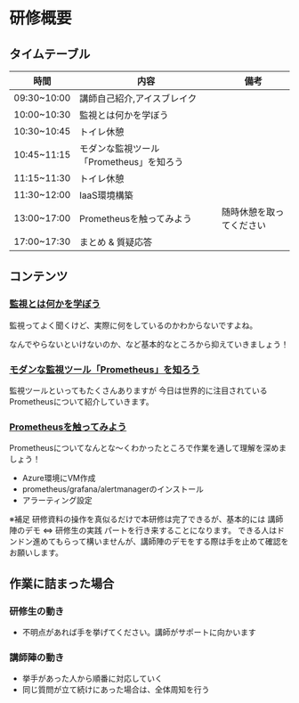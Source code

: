 # 研修概要

## タイムテーブル

| 時間            | 内容                        |  備考            |
| ------------- | ------------------------- | ------------ |
| 09:30~10:00 | 講師自己紹介,アイスブレイク                |              |
| 10:00~10:30 | 監視とは何かを学ぼう                |              |
| 10:30~10:45 | トイレ休憩                |              |
| 10:45~11:15 | モダンな監視ツール「Prometheus」を知ろう   |             |
| 11:15~11:30 | トイレ休憩   |             |
| 11:30~12:00 | IaaS環境構築   |             |
| 13:00~17:00 | Prometheusを触ってみよう      | 随時休憩を取ってください  |
| 17:00~17:30 | まとめ & 質疑応答                |              |

## コンテンツ

### [監視とは何かを学ぼう](./overview/)

監視ってよく聞くけど、実際に何をしているのかわからないですよね。

なんでやらないといけないのか、など基本的なところから抑えていきましょう！

### [モダンな監視ツール「Prometheus」を知ろう](./overview/prometheus)

監視ツールといってもたくさんありますが
今日は世界的に注目されているPrometheusについて紹介していきます。

### [Prometheusを触ってみよう](./tutorial/iaas_building)

Prometheusについてなんとな〜くわかったところで作業を通して理解を深めましょう！

- Azure環境にVM作成
- prometheus/grafana/alertmanagerのインストール
- アラーティング設定

※補足
研修資料の操作を真似るだけで本研修は完了できるが、基本的には 講師陣のデモ ⇔ 研修生の実践 パートを行き来することになります。
できる人はドンドン進めてもらって構いませんが、講師陣のデモをする際は手を止めて確認をお願いします。

## 作業に詰まった場合
### 研修生の動き
- 不明点があれば手を挙げてください。講師がサポートに向かいます

### 講師陣の動き
- 挙手があった人から順番に対応していく
- 同じ質問が立て続けにあった場合は、全体周知を行う
